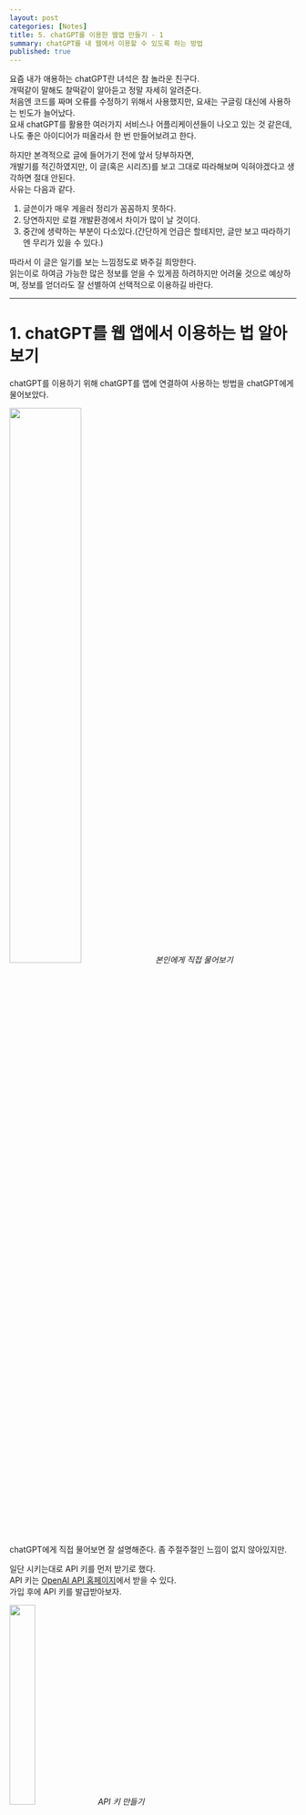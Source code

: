 ```yaml
---
layout: post
categories: [Notes]
title: 5. chatGPT를 이용한 웹앱 만들기 - 1
summary: chatGPT를 내 웹에서 이용할 수 있도록 하는 방법
published: true
---
```


요즘 내가 애용하는 chatGPT란 녀석은 참 놀라운 친구다.<br>
개떡같이 말해도 찰떡같이 알아듣고 정말 자세히 알려준다.<br>
처음엔 코드를 짜며 오류를 수정하기 위해서 사용했지만, 요새는 구글링 대신에 사용하는 빈도가 늘어났다.<br>
요새 chatGPT를 활용한 여러가지 서비스나 어플리케이션들이 나오고 있는 것 같은데, 나도 좋은 아이디어가 떠올라서 한 번 만들어보려고 한다.<br>

하지만 본격적으로 글에 들어가기 전에 앞서 당부하자면,<br>
개발기를 적긴하였지만, 이 글(혹은 시리즈)를 보고 그대로 따라해보며 익혀야겠다고 생각하면 절대 안된다.<br>
사유는 다음과 같다.<br>
1. 글쓴이가 매우 게을러 정리가 꼼꼼하지 못하다.<br>
2. 당연하지만 로컬 개발환경에서 차이가 많이 날 것이다.<br>
3. 중간에 생략하는 부분이 다소있다.(간단하게 언급은 할테지만, 글만 보고 따라하기엔 무리가 있을 수 있다.)<br>
   
따라서 이 글은 일기를 보는 느낌정도로 봐주길 희망한다.<br>
읽는이로 하여금 가능한 많은 정보를 얻을 수 있게끔 하려하지만 어려울 것으로 예상하며, 정보를 얻더라도 잘 선별하여 선택적으로 이용하길 바란다.<br>

---

# 1. chatGPT를 웹 앱에서 이용하는 법 알아보기

chatGPT를 이용하기 위해 chatGPT를 앱에 연결하여 사용하는 방법을 chatGPT에게 물어보았다.<br>

<p class="post-image-wrapper">
    <img src="https://github.com/user-attachments/assets/0a1b1a0c-fbb6-4044-aac2-21c7bb5b0962" class="image" width="50%" height="50%" onclick="imgClick('https://github.com/user-attachments/assets/0a1b1a0c-fbb6-4044-aac2-21c7bb5b0962')">
    <em align="center" class="caption">본인에게 직접 물어보기</em>
</p><br>

chatGPT에게 직접 물어보면 잘 설명해준다. 좀 주절주절인 느낌이 없지 않아있지만.<br>

일단 시키는대로 API 키를 먼저 받기로 했다.<br>
API 키는 [OpenAI API 홈페이지](https://platform.openai.com/)에서 받을 수 있다.<br>
가입 후에 API 키를 발급받아보자.<br>

<p class="post-image-wrapper">
    <img src="https://github.com/user-attachments/assets/c42e29af-3ceb-4cb2-95c1-8d207cd5e1f7" class="image" width="30%" height="30%" onclick="imgClick('https://github.com/user-attachments/assets/c42e29af-3ceb-4cb2-95c1-8d207cd5e1f7')">
    <em align="center" class="caption">API 키 만들기</em>
</p><br>

<p class="post-image-wrapper">
    <img src="https://github.com/user-attachments/assets/4d67e8b8-27b2-471c-9ab1-e40d77b12676" class="image" width="40%" height="40%" onclick="imgClick('https://github.com/user-attachments/assets/4d67e8b8-27b2-471c-9ab1-e40d77b12676')">
    <em align="center" class="caption">키는 꼭 저장해두자</em>
</p><br>

<p class="post-image-wrapper">
    <img src="https://github.com/user-attachments/assets/8b630702-9e09-4307-9db7-e89c25cadebf" class="image" width="50%" height="50%" onclick="imgClick('https://github.com/user-attachments/assets/8b630702-9e09-4307-9db7-e89c25cadebf')">
    <em align="center" class="caption">만들어진 API 키 확인</em>
</p><br>



사실 너무 뚝딱뚝딱 쉽게 받을 수 있어서 크게 쓸 내용도 없다.<br>
위의 그림과 같이 키 생성을 누르면 알아서 발급받아진다.<br>
다만 여기서 주의할 점이 발급받은 키는 반드시 복사해서 따로 저장해두자.(창을 닫는 순간 재확인이 불가능하다.)<br>

이제 발급 받았으니, 본격적으로 웹 앱을 만들면서 chatGPT를 연결시켜 보겠다.<br>

chatGPT에게 다시 몇 가지를 물어본다.<br>
답변마다 갑자기 이모티콘을 사용하기 시작했다.<br>
본인을 사용해주려하니 좀 신난 것 같았다.<br>

<p class="post-image-wrapper">
    <img src="https://github.com/user-attachments/assets/3d383623-e44d-4735-86c1-5e4fcfb84243" class="image" width="50%" height="50%" onclick="imgClick('https://github.com/user-attachments/assets/3d383623-e44d-4735-86c1-5e4fcfb84243')">
    <em align="center" class="caption">이모티콘 쓰는 chatGPT</em>
</p><br>


<p class="post-image-wrapper">
    <img src="https://github.com/user-attachments/assets/8af052d7-794a-4bc3-a286-d2622fd5ed37" class="image" width="50%" height="50%" onclick="imgClick('https://github.com/user-attachments/assets/8af052d7-794a-4bc3-a286-d2622fd5ed37')">
    <em align="center" class="caption">신난 chatGPT</em>
</p><br>

답변을 하나하나 되짚어 보기엔 양도 많고, 크게 쓸모없는 질문들도 많아서 단순 개념에 관한 질문과 답변은 생략하겠다.<br>

다만 백엔드 프로젝트 생성에 앞서서 chatGPT의 말대로 OpenAI API와 통신하기 위해 필요한 axios 설치하고 넘어가겠다.<br>
```bash
npm install axios
```

---



# 2. Node.js/Express

chatGPT의 답변 중 백엔드 부분에서 Node.js/Express를 사용하라는 말이 있었다.<br>
Express가 무엇인지 몰라서 chatGPT에게 물어봤지만, 우선 그게 중요한 것이 아니기 떄문에 사용하는 법부터 확인해보았다.<br>

먼저, React를 이용한 프론트엔드 부분과 Express를 이용한 백엔드 부분이 생겼으니, 프로젝트 폴더안에 두 개의 하위 폴더를 생성해준다.<br>
바로 client 폴더와 server 폴더이다.<br>
앞으로 client 폴더에서 React를 이용해 프론트엔드 부분을 만들 것이고,<br>
server 폴더에서 Express를 이용해 백엔드 부분을 만들 것이다.(아마)<br>

React 프로젝트를 생성하는 것은 간단하고 많은 레퍼런스가 있으니 과감히 생략하고,<br>
오늘 처음 알게된 Express 프로젝트를 생성하는 법을 알아보겠다.<br>

읽는이들의 경로 혼선을 방지하기 위해서 chatGPT가 알려준 React 프로젝트 생성 명령어를 적자면 아래와 같다.(실제 만든 폴더 이름은 다름)<br>
```bash
npx create-react-app client
```

아래는 Express 프로젝트 생성 관련 chatGPT의 답변이다.<br>
```bash
mkdir server
cd server
npm init -y
npm install express body-parser axios cors dotenv
```

폴더 이름이야 내 맘대로 정하면 될 것 같고, 하나씩 따라하면 큰 문제없이 파일들이 생성된다.<br>
(axios는 앞에서 설치한 것 같은데..)<br>

다음엔 server 폴더 안에 `index.js` 파일을 생성하라고 한다.<br>
그리고 알려준 코드를 그대로 작성했다.<br>
(나중에 수정한 내용이지만 chatGPT는 5000번 포트를 기본으로 알려주었는데, 나는 실행 시에 이미 사용중이라고 하여 5001번으로 고쳐주었다.)<br>
<br>
`.env`파일에 API 키를 적고 dotenv 패키지를 사용하여 환경변수를 로드하는 등, 알려주는대로 몇 가지 더 해주고나면 백엔드 프로젝트 생성이 완료된다.<br>

---

# 3. 프록시 설정

정확히 무엇을 의미하는지 모르겠지만, 우선 chatGPT가 알려주니 따라해 보았다.<br>
`client/package.json` 파일에 아래 라인을 한 줄 추가하라고 한다.<br>

```json
"proxy": "http://localhost:5000"
```

이 설정을 완료하면, React의 `api/chat` 요청이 자동으로 `http://localhost:5000/api/chat`으로 프록시된다고 한다.<br>
뭐 좋은거니 알려주는거겠지, 우선 따라한다.<br>
다만 나는 포트를 5001번으로 수정하였으니 그에 맞게 이 부분도 5001로 바꾸어 적어준다.<br>

<p class="post-image-wrapper">
    <img src="https://github.com/user-attachments/assets/74ec7153-971a-4823-a4b2-e4f272c5ef33" class="image" width="50%" height="50%" onclick="imgClick('https://github.com/user-attachments/assets/74ec7153-971a-4823-a4b2-e4f272c5ef33')">
    <em align="center" class="caption">당시 발생했던 에러</em>
</p><br>

---

# 4. 중간 점검

지금까지 만든 것을 테스트해보겠다.<br>
테스트에 앞서서 부끄럽지만 React 프로젝트의 `App.js` 코드는 chatGPT가 시키는대로 짰다.<br>
우선 잘 작동하는지 확인하기 위해서였다.<br>

React 프로젝트와 Express 프로젝트를 실행해준 다음, React 앱에서 간단하게 메세지를 보내보았다.<br>

<p class="post-image-wrapper">
    <img src="https://github.com/user-attachments/assets/0cff5317-ceb0-4e8f-82ca-22a896d9c928" class="image" width="50%" height="50%" onclick="imgClick('https://github.com/user-attachments/assets/0cff5317-ceb0-4e8f-82ca-22a896d9c928')">
    <em align="center" class="caption">실행된 테스트 화면</em>
</p><br>

chatGPT의 코드이다.<br>
꽤나 잘 만들었다.<br>

다만 메세지를 입력한 후 send하여도 무반응이다.<br>
Express를 실행한 터미널을 확인해보니 에러 메세지가 떠 있었다.<br>

```bash
Error with OpenAI API: Request failed with status code 404
```

chatGPT에게 물어보니, 여러가지 이유를 알려준다.<br>
API 키와 URL은 틀리지 않았으니, GPT의 모델명이 틀린게 아닌가 싶다.<br>
코드에 사용할 모델명을 적는 부분이 있는데 나는 `gpt-4`로 입력해두었고,<br>
무료 계정이라면 `gpt-3.5-turbo`를 써야하는 것일 수도 있다고 한다.<br>

그래서 모델명을 확인하는 법을 물어보았는데, 머 등등 알려주었지만, 좀 방법이 복잡했다. 그냥 홈페이지에서 확인할 수 있으면 좋으련만.<br>
다만 나는 무료 계정이기때문에 `gpt-3.5-turbo`로 바꾸어주었다.<br>

그랬더니 아래와 같이 에러가 뜬다.<br>
```bash
Error with OpenAI API: Request failed with status code 429
```
에러 코드가 달라졌다.<br>
일단 해당 에러는 요청을 과다하게 보냈을 때 나온다고 한다.<br>
내가 보낸 요청에는 답변도 얻지 못했는데 너무 억울하다.<br>
짧은 시간에 여러번 해서 그런가, 그냥 하루에 너무 많이해서 그런가 잘 모르겠다.<br>

사실 API 키를 만들 때 복사를 안해놨다가 그대로 키를 잃어버리게 되어서 다시 발급받았었다.<br>
처음 API 키를 만들면 뭐 어느정도 토큰이나 무료로 사용할 수 있게 끔 한도를 준다고 하는데,<br>
나는 그걸 그대로 날려버린 것일지도 모르곘다.<br>

참지못하고 결제를 하여 유료 계정으로 전환하였다.<br>
그래도 에러가 떴다.<br>

사실 이때부턴 좀 막무가내로 에러 해결에 집중하느라 순서가 정확히는 기억나지 않는다.<br>
정확히는 터미널에 로그로 에러가 발생하지는 않았고, 웹 브라우저 콘솔 창에 오류가 발생하였다.<br>
그렇단 소리는 코드가 문제였다는 소리일 것이다.<br>

생각나는대로라도 정리해보겠다.<br>

먼저 백엔드 서버 포트와 프론트엔드 포트가 다르다면 cors 설정을 이용해주어야 한다.<br>

백엔드 서버 코드(`index.js`)에 아래와 같은 코드를 추가하자.<br>

```bash
app.use(cors());
```

그리고 API 키를 `.env` 파일에 환경 변수 설정해 주었으니, 이를 불러올 수 있게 해준다.
```bash
require('dotenv').config();
```

chatGPT에게 몇 번씩 물어보면서 다른 이슈를 해결하고나면 얘가 자꾸 이전에 알려줬던 코드를 까먹고 새로운 코드를 만들어낸다.<br>
그러는 과정에서 이전에 있었던 코드들이 몇 줄 빠지거나 바뀌었고, 이를 알아채지 못해서 오류가 몇 번이고 발생하였다.<br>
(그대로 복붙을 하지말거나, chatGPT 답변 시에 계속해서 상기시켜주자.)<br>

어쨌든 위의 두 가지를 체크하고 나니 문제가 해결되었다.<br>

<p class="post-image-wrapper">
    <img src="https://github.com/user-attachments/assets/5e6db7bb-9bb8-40fe-b70d-cb3176e39e0d" class="image" width="50%" height="50%" onclick="imgClick('https://github.com/user-attachments/assets/5e6db7bb-9bb8-40fe-b70d-cb3176e39e0d')">
    <em align="center" class="caption">성공한 테스트 화면</em>
</p><br>
(코드가 자꾸 바뀌다보니 웹 페이지 생긴게 처음과 다르게 바뀌었다..ㅋㅋ)<br>

---

# 5. 마치며

chatGPT에게 이것저것 물어보며 하나하나 시키는대로 하다보니, 정말 쉽게 한 것 같다.<br>
근데 다 하고나니 개발 공부가 정말 필요한 것인지 의문이 들기 시작했다.<br>

물론 고도의 레벨에서는 개발자의 역량이 중요하겠지만,<br>
나처럼 어중이떠중이들은 chatGPT는 누가 더 잘 활용하냐에 따라 결과물의 퀄리티가 바뀌는 것이 아닐까.<br>

잘 물어보는게 잘 개발하는 시대가 오는 것 같다.<br>